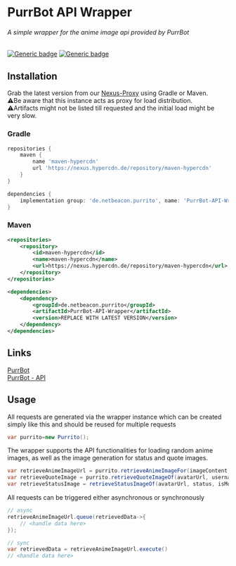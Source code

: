 # PurrBot API Wrapper

###### A simple wrapper for the anime image api provided by PurrBot

[![Generic badge](https://img.shields.io/badge/Java-17-white.svg)]()
[![Generic badge](https://img.shields.io/nexus/r/de.netbeacon.purrito/PurrBot-API-Wrapper?color=white&label=Latest%20Version&nexusVersion=3&server=https%3A%2F%2Fcd.voigt.app%2F)]()

## Installation

Grab the latest version from our [Nexus-Proxy](https://nexus.hypercdn.de/) using Gradle or Maven.  
⚠️Be aware that this instance acts as proxy for load distribution.  
⚠️Artifacts might not be listed till requested and the initial load might be very slow.

### Gradle

```groovy
repositories {
    maven {
        name 'maven-hypercdn'
        url 'https://nexus.hypercdn.de/repository/maven-hypercdn'
    }
}
```

```groovy
dependencies {
    implementation group: 'de.netbeacon.purrito', name: 'PurrBot-API-Wrapper', version: 'REPLACE WITH LATEST VERSION'
}
```

### Maven

```xml
<repositories>
    <repository>
        <id>maven-hypercdn</id>
        <name>maven-hypercdn</name>
        <url>https://nexus.hypercdn.de/repository/maven-hypercdn</url>
    </repository>
</repositories>
```

```xml
<dependencies>
    <dependency>
        <groupId>de.netbeacon.purrito</groupId>
        <artifactId>PurrBot-API-Wrapper</artifactId>
        <version>REPLACE WITH LATEST VERSION</version>
    </dependency>
</dependencies>

```

## Links

[PurrBot](https://purrbot.site)  
[PurrBot - API](https://docs.purrbot.site)

## Usage

All requests are generated via the wrapper instance which can be created simply like this and should be reused for multiple requests

```java
var purrito=new Purrito();
```

The wrapper supports the API functionalities for loading random anime images, as well as the image generation for status and quote images.

```java
var retrieveAnimeImageUrl = purrito.retrieveAnimeImageFor(imageContent,imageType);
var retrieveQuoteImage = purrito.retrieveQuoteImageOf(avatarUrl, username, message, nameColor, dateformat);
var retrieveStatusImage = retrieveStatusImageOf(avatarUrl, status, isMobile);
```

All requests can be triggered either asynchronous or synchronously

```java
// async
retrieveAnimeImageUrl.queue(retrievedData->{
    // <handle data here>
});
```
```java
// sync
var retrievedData = retrieveAnimeImageUrl.execute()
// <handle data here>
```